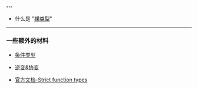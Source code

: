 ### ...
- 什么是 "[裸类型](https://stackoverflow.com/questions/51651499/typescript-what-is-a-naked-type-parameter)"

---

### 一些额外的材料

- [条件类型](https://mariusschulz.com/blog/conditional-types-in-typescript)

- [逆变&协变](https://www.stephanboyer.com/post/132/what-are-covariance-and-contravariance)

- [官方文档-Strict function types](https://www.typescriptlang.org/docs/handbook/release-notes/typescript-2-6.html)


 